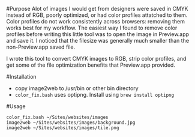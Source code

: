 #Purpose
Alot of images I would get from designers were saved in CMYK instead of RGB, poorly optimized, or had color profiles attatched to them. Color profiles do not work consistently across browsers: removing them works best for my workflow. The easiest way I found to remove color profiles before writing this little tool was to open the image in Preview.app and save it. I noticed that the filesize was generally much smaller than the non-Preview.app saved file.

I wrote this tool to convert CMYK images to RGB, strip color profiles, and get some of the file optimization benefits that Preview.app provided.

#Installation
* copy image2web to /usr/bin or other bin directory
* `color_fix.bash` uses optipng. Install using `brew install optipng`

#Usage

	color_fix.bash ~/Sites/websites/images
	image2web ~/Sites/websites/images/background.jpg
	image2web ~/Sites/websites/images/tile.png
